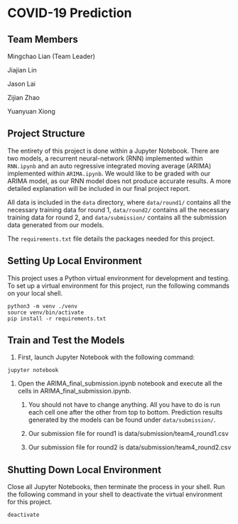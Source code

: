 # COVID-19 Prediction

## Team Members
Mingchao Lian (Team Leader)

Jiajian Lin

Jason Lai

Zijian Zhao

Yuanyuan Xiong

## Project Structure

The entirety of this project is done within a Jupyter Notebook. There are two models, a recurrent neural-network (RNN) implemented within `RNN.ipynb` and an auto regressive integrated moving average (ARIMA) implemented within `ARIMA.ipynb`. We would like to be graded with our ARIMA model, as our RNN model does not produce accurate results. A more detailed explanation will be included in our final project report.

All data is included in the `data` directory, where `data/round1/` contains all the necessary training data for round 1, `data/round2/` contains all the necessary training data for round 2, and `data/submission/` contains all the submission data generated from our models.

The `requirements.txt` file details the packages needed for this project. 

## Setting Up Local Environment

This project uses a Python virtual environment for development and testing. To set up a virtual environment for this project, run the following commands on your local shell.

```
python3 -m venv ./venv
source venv/bin/activate
pip install -r requirements.txt
```

## Train and Test the Models

1. First, launch Jupyter Notebook with the following command:

```
jupyter notebook
```

1. Open the ARIMA_final_submission.ipynb notebook and execute all the cells in ARIMA_final_submission.ipynb.

    1. You should not have to change anything. All you have to do is run each cell one after the other from top to bottom. Prediction results generated by the models can be found under `data/submission/`.

    2. Our submission file for round1 is data/submission/team4_round1.csv

    3. Our submission file for round2 is data/submission/team4_round2.csv

## Shutting Down Local Environment

Close all Jupyter Notebooks, then terminate the process in your shell. Run the following command in your shell to deactivate the virtual environment for this project.

```
deactivate
```

